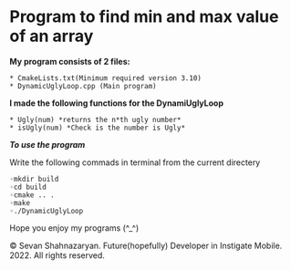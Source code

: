 # Program to find min and max value of an array

**My program consists of 2 files:**

    * CmakeLists.txt(Minimum required version 3.10)
    * DynamicUglyLoop.cpp (Main program)

**I made the following functions for the DynamiUglyLoop**

    * Ugly(num) *returns the n*th ugly number*
    * isUgly(num) *Check is the number is Ugly*

***To use the program***

Write the following commads in terminal from the current directery

    ◦mkdir build
    ◦cd build
    ◦cmake .. .
    ◦make
    ◦./DynamicUglyLoop

Hope you enjoy my programs (^_^)

© Sevan Shahnazaryan. Future(hopefully) Developer in Instigate Mobile.
2022. All rights reserved.
